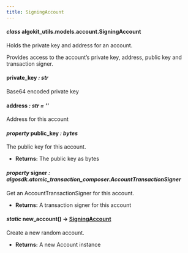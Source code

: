 ```yaml
---
title: SigningAccount
---
```

#### *class* algokit_utils.models.account.SigningAccount

Holds the private key and address for an account.

Provides access to the account’s private key, address, public key and transaction signer.

#### private_key *: str*

Base64 encoded private key

#### address *: str* *= ''*

Address for this account

#### *property* public_key *: bytes*

The public key for this account.

* **Returns:**
  The public key as bytes

#### *property* signer *: algosdk.atomic_transaction_composer.AccountTransactionSigner*

Get an AccountTransactionSigner for this account.

* **Returns:**
  A transaction signer for this account

#### *static* new_account() → [SigningAccount](#algokit_utils.models.account.SigningAccount)

Create a new random account.

* **Returns:**
  A new Account instance